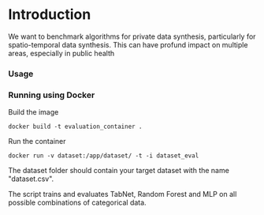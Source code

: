 # Introduction 
We want to benchmark algorithms for private data synthesis, particularly for spatio-temporal data synthesis. This can have profund impact on multiple areas, especially in public health

### Usage 

### Running using Docker

Build the image

```docker build -t evaluation_container . ```

Run the container

```docker run -v dataset:/app/dataset/ -t -i dataset_eval ```

The dataset folder should contain your target dataset with the name "dataset.csv".

The script trains and evaluates TabNet, Random Forest and MLP on all possible combinations of categorical data.
